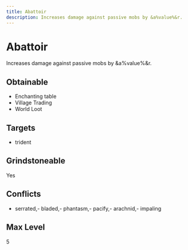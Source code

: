 ```yaml
---
title: Abattoir
description: Increases damage against passive mobs by &a%value%&r.
---
```

# Abattoir
Increases damage against passive mobs by &a%value%&r.
## Obtainable
- Enchanting table
- Village Trading
- World Loot
## Targets
- trident
## Grindstoneable
Yes
## Conflicts
- serrated,- bladed,- phantasm,- pacify,- arachnid,- impaling
## Max Level
5
